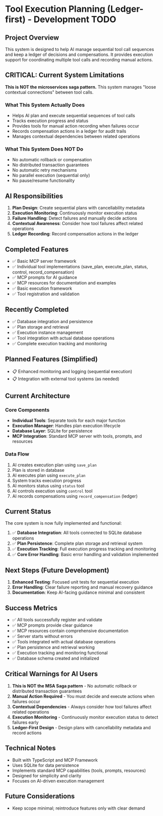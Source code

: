 # Tool Execution Planning (Ledger-first) - Development TODO

## Project Overview

This system is designed to help AI manage sequential tool call sequences and keep a ledger of decisions and compensations. It provides execution support for coordinating multiple tool calls and recording manual actions.

## CRITICAL: Current System Limitations

**This is NOT the microservices saga pattern.** This system manages "loose contextual connections" between tool calls.

### What This System Actually Does
- Helps AI plan and execute sequential sequences of tool calls
- Tracks execution progress and status
- Provides tools for manual action recording when failures occur
- Records compensation actions in a ledger for audit trails
- Manages contextual dependencies between related operations

### What This System Does NOT Do
- No automatic rollback or compensation
- No distributed transaction guarantees
- No automatic retry mechanisms
- No parallel execution (sequential only)
- No pause/resume functionality

## AI Responsibilities

1. **Plan Design**: Create sequential plans with cancellability metadata
2. **Execution Monitoring**: Continuously monitor execution status
3. **Failure Handling**: Detect failures and manually decide actions
4. **Contextual Awareness**: Consider how tool failures affect related operations
5. **Ledger Recording**: Record compensation actions in the ledger

## Completed Features

- ✅ Basic MCP server framework
- ✅ Individual tool implementations (save_plan, execute_plan, status, control, record_compensation)
- ✅ MCP prompts for AI guidance
- ✅ MCP resources for documentation and examples
- ✅ Basic execution framework
- ✅ Tool registration and validation

## Recently Completed

- ✅ Database integration and persistence
- ✅ Plan storage and retrieval  
- ✅ Execution instance management
- ✅ Tool integration with actual database operations
- ✅ Complete execution tracking and monitoring

## Planned Features (Simplified)

- 📋 Enhanced monitoring and logging (sequential execution)
- 📋 Integration with external tool systems (as needed)

## Current Architecture

### Core Components
- **Individual Tools**: Separate tools for each major function
- **Execution Manager**: Handles plan execution lifecycle
- **Database Layer**: SQLite for persistence
- **MCP Integration**: Standard MCP server with tools, prompts, and resources

### Data Flow
1. AI creates execution plan using `save_plan`
2. Plan is stored in database
3. AI executes plan using `execute_plan`
4. System tracks execution progress
5. AI monitors status using `status` tool
6. AI controls execution using `control` tool
7. AI records compensations using `record_compensation` (ledger)

## Current Status

The core system is now fully implemented and functional:

1. ✅ **Database Integration**: All tools connected to SQLite database operations
2. ✅ **Plan Persistence**: Complete plan storage and retrieval system
3. ✅ **Execution Tracking**: Full execution progress tracking and monitoring
4. ✅ **Core Error Handling**: Basic error handling and validation implemented

## Next Steps (Future Development)

1. **Enhanced Testing**: Focused unit tests for sequential execution
2. **Error Handling**: Clear failure reporting and manual recovery guidance
3. **Documentation**: Keep AI-facing guidance minimal and consistent

## Success Metrics

- ✅ All tools successfully register and validate
- ✅ MCP prompts provide clear guidance
- ✅ MCP resources contain comprehensive documentation
- ✅ Server starts without errors
- ✅ Tools integrated with actual database operations
- ✅ Plan persistence and retrieval working
- ✅ Execution tracking and monitoring functional
- ✅ Database schema created and initialized

## Critical Warnings for AI Users

1. **This is NOT the MSA Saga pattern** - No automatic rollback or distributed transaction guarantees
2. **Manual Action Required** - You must decide and execute actions when failures occur
3. **Contextual Dependencies** - Always consider how tool failures affect related operations
4. **Execution Monitoring** - Continuously monitor execution status to detect failures early
5. **Ledger-First Design** - Design plans with cancellability metadata and record actions

## Technical Notes

- Built with TypeScript and MCP Framework
- Uses SQLite for data persistence
- Implements standard MCP capabilities (tools, prompts, resources)
- Designed for simplicity and clarity
- Focuses on AI-driven execution management

## Future Considerations

- Keep scope minimal; reintroduce features only with clear demand